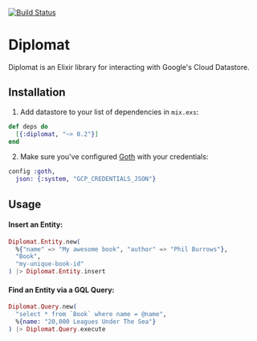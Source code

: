 [![Build Status](https://travis-ci.org/peburrows/diplomat.svg?branch=master)](https://travis-ci.org/peburrows/diplomat)

# Diplomat

Diplomat is an Elixir library for interacting with Google's Cloud Datastore.

## Installation

  1. Add datastore to your list of dependencies in `mix.exs`:

  ```elixir
  def deps do
    [{:diplomat, "~> 0.2"}]
  end
  ```

  2. Make sure you've configured [Goth](https://github.com/peburrows/goth) with your credentials:

  ```elixir
  config :goth,
    json: {:system, "GCP_CREDENTIALS_JSON"}
  ```

## Usage

#### Insert an Entity:

```elixir
Diplomat.Entity.new(
  %{"name" => "My awesome book", "author" => "Phil Burrows"},
  "Book",
  "my-unique-book-id"
) |> Diplomat.Entity.insert
```

#### Find an Entity via a GQL Query:

```elixir
Diplomat.Query.new(
  "select * from `Book` where name = @name",
  %{name: "20,000 Leagues Under The Sea"}
) |> Diplomat.Query.execute
```
